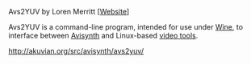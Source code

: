 Avs2YUV by Loren Merritt [[Website](http://akuvian.org/src/avisynth/avs2yuv/)]

Avs2YUV is a command-line program, intended for use under [Wine](http://winehq.org/),
to interface between [Avisynth](http://avisynth.org/) and Linux-based [video tools](http://mplayerhq.hu/).

http://akuvian.org/src/avisynth/avs2yuv/
